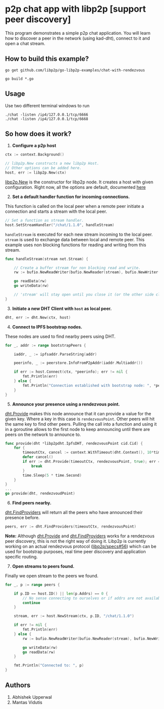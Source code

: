 # p2p chat app with libp2p [support peer discovery]

This program demonstrates a simple p2p chat application. You will learn how to discover a peer in the network (using kad-dht), connect to it and open a chat stream. 

## How to build this example?

```
go get github.com/libp2p/go-libp2p-examples/chat-with-rendezvous

go build *.go
```

## Usage

Use two different terminal windows to run

```
./chat -listen /ip4/127.0.0.1/tcp/6666
./chat -listen /ip4/127.0.0.1/tcp/6668
```
## So how does it work?

1. **Configure a p2p host**
```go
ctx := context.Background()

// libp2p.New constructs a new libp2p Host.
// Other options can be added here.
host, err := libp2p.New(ctx)
```
[libp2p.New](https://godoc.org/github.com/libp2p/go-libp2p#New) is the constructor for libp2p node. It creates a host with given configuration. Right now, all the options are default, documented [here](https://godoc.org/github.com/libp2p/go-libp2p#New)

2. **Set a default handler function for incoming connections.**

This function is called on the local peer when a remote peer initiate a connection and starts a stream with the local peer.
```go
// Set a function as stream handler.
host.SetStreamHandler("/chat/1.1.0", handleStream)
```

```handleStream``` is executed for each new stream incoming to the local peer. ```stream``` is used to exchange data between local and remote peer. This example uses non blocking functions for reading and writing from this stream.

```go
func handleStream(stream net.Stream) {

    // Create a buffer stream for non blocking read and write.
    rw := bufio.NewReadWriter(bufio.NewReader(stream), bufio.NewWriter(stream))

    go readData(rw)
    go writeData(rw)

    // 'stream' will stay open until you close it (or the other side closes it).
}
```

3. **Initiate a new DHT Client with ```host``` as local peer.**


```go
dht, err := dht.New(ctx, host)
```

4. **Connect to IPFS bootstrap nodes.**

These nodes are used to find nearby peers using DHT.

```go
for _, addr := range bootstrapPeers {

    iaddr, _ := ipfsaddr.ParseString(addr)

    peerinfo, _ := peerstore.InfoFromP2pAddr(iaddr.Multiaddr())

    if err := host.Connect(ctx, *peerinfo); err != nil {
        fmt.Println(err)
    } else {
        fmt.Println("Connection established with bootstrap node: ", *peerinfo)
    }
}
```

5. **Announce your presence using a rendezvous point.**

[dht.Provide](https://godoc.org/github.com/libp2p/go-libp2p-kad-dht#IpfsDHT.Provide) makes this node announce that it can provide a value for the given key. Where a key in this case is ```rendezvousPoint```. Other peers will hit the same key to find other peers. Pulling the call into a function and using it in a goroutine allows to the first node to keep announcing until there are peers on the network to announce to.

```go
func provide(dht *libp2pdht.IpfsDHT, rendezvousPoint cid.Cid) {
	for {
		timeoutCtx, cancel := context.WithTimeout(dht.Context(), 10*time.Second)
		defer cancel()
		if err := dht.Provide(timeoutCtx, rendezvousPoint, true); err == nil {
			break
		}
		time.Sleep(5 * time.Second)
	}
}
...
go provide(dht, rendezvoudPoint)
```

6. **Find peers nearby.**

[dht.FindProviders](https://godoc.org/github.com/libp2p/go-libp2p-kad-dht#IpfsDHT.FindProviders) will return all the peers who have announced their presence before.

```go
peers, err := dht.FindProviders(timeoutCtx, rendezvousPoint)
```

**Note:** Although [dht.Provide](https://godoc.org/github.com/libp2p/go-libp2p-kad-dht#IpfsDHT.Provide) and [dht.FindProviders](https://godoc.org/github.com/libp2p/go-libp2p-kad-dht#IpfsDHT.FindProviders) works for a rendezvous peer discovery, this is not the right way of doing it. Libp2p is currently working on an actual rendezvous protocol ([libp2p/specs#56](https://github.com/libp2p/specs/pull/56)) which can be used for bootstrap purposes, real time peer discovery and application specific routing.

7. **Open streams to peers found.**

Finally we open stream to the peers we found.

```go
for _, p := range peers {

    if p.ID == host.ID() || len(p.Addrs) == 0 {
        // No sense connecting to ourselves or if addrs are not available
        continue
    }

    stream, err := host.NewStream(ctx, p.ID, "/chat/1.1.0")

    if err != nil {
        fmt.Println(err)
    } else {
        rw := bufio.NewReadWriter(bufio.NewReader(stream), bufio.NewWriter(stream))

        go writeData(rw)
        go readData(rw)
    }

    fmt.Println("Connected to: ", p)
}
```

## Authors
1. Abhishek Upperwal
2. Mantas Vidutis